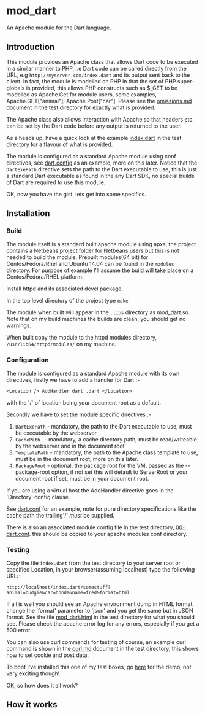# mod_dart

An Apache module for the Dart language.

## Introduction

This module provides an Apache class that allows Dart code to be executed in a similar manner to PHP, i.e Dart code
can be called directly from the URL, e.g ```http://myserver.com/index.dart``` and its output
sent back to the client. In fact, the module is modelled on PHP in that the set of PHP super-globals is 
provided, this allows PHP constructs such as $_GET to be modelled as Apache.Get for module users, 
some examples, Apache.GET["animal"], Apache.Post["car"]. Please see the [omissions.md](test/omissions.md) 
document in the test directory for exactly what is provided. 

The Apache class also allows interaction with Apache so that headers etc. can be set by the Dart code 
before any output is returned to the user. 

As a heads up, have a quick look at the example [index.dart](test/index.dart) in the test directory 
for a flavour of what is provided.

The module is configured as a standard Apache module using conf directives, see [dart.config](test/dart.conf) 
as an example, more on this later. Notice that the ```DartExePath``` directive sets the path to the 
Dart executable to use, this is just a standard Dart executable as found in the any Dart SDK, 
no special builds of Dart are required to use this module.

OK, now you have the gist, lets get into some specifics.

## Installation

### Build

The module itself is a standard built apache module using apxs, the project contains a  Netbeans project 
folder for Netbeans users but this is not needed to build the module. Prebuilt modules(64 bit) for 
Centos/Fedora/Rhel and Ubuntu 14.04 can be found in the ```modules``` directory. For purpose of example 
I'll assume the build will take place on a Centos/Fedora/RHEL platform. 

Install httpd and its associated devel package.

In the top level directory of the project type ```make```

The module when built will appear in the ```.libs``` directory as mod_dart.so. Note that on my build 
machines the builds are clean, you should get no warnings.

When built copy the module to the httpd modules directory, ```/usr/lib64/httpd/modules/``` on my machine.

### Configuration

The module is configured as a standard Apache module with its own directives, firstly we have to add a 
handler for Dart :-

```<Location /> AddHandler dart .dart </Location>```

with the '/' of location being your document root as a default.

Secondly we have to set the module specific directives :-

1. ```DartExePath``` - mandatory, the path to the Dart executable to use, must be executable by the webserver
2. ```CachePath ``` - mandatory, a cache directory path, must be read/writeable by the webserver and in
the document root
3. ```TemplatePath``` - mandatory, the path to the Apache class template to use, must be in the document root, 
more on this later.
4. ```PackageRoot``` - optional, the package root for the VM, passed as the --package-root option, 
if not set this will default to ServerRoot or your document root if set, must be in your document root.


If you are using a virtual host the AddHandler directive goes in the 'Directory' config clause.


See [dart.conf](test/dart.conf) for an example, note for pure directory specifications like the cache path
the trailing'/' *must* be supplied.


There is also an associated module config file in the test directory, [00-dart.conf](test/00-dart.conf). 
this should be copied to your apache modules conf directory.

### Testing

Copy the file ```index.dart``` from the test directory to your server root or specified Location, 
in your browser(assuming localhost) type the following URL:- 
```
http://localhost/index.dart/somestuff?animal=budgie&car=honda&name=fred&format=html
```

If all is well you should see an Apache environment dump in HTML format, change the 'format' parameter 
to 'json' and you get the same but in JSON format. See the file [mod_dart.html](test/mod_dart.html) in the 
test directory for what you should see. Please check the apache error log for any errors, especially if
you get a 500 error.

You can also use curl commands for testing of course, an example curl command is shown in the 
[curl.md](test/curl.md) document in the test directory, this shows how to set cookie and post data.

To boot I've installed this one of my test boxes, go [here](http://moddart.no-ip.net/index.dart?animal=frog) for
the demo, not very exciting though!

OK, so how does it all work?

## How it works